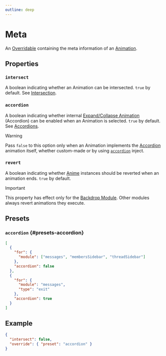 ```yaml
---
outline: deep
---
```


# Meta

An [Overridable](/create/overridables) containing the meta information of an [Animation](./animation).

## Properties

### `intersect` <Badge type="info" text="optional" />

A boolean indicating whether an Animation can be intersected. `true` by default. See [Intersection](/create/intersection).

### `accordion` <Badge type="info" text="optional" />

A boolean indicating whether internal [Expand/Collapse Animation](/usage/basics#expand-collapse-animations) (Accordion) can be enabled when an Animation is selected.
`true` by default. See [Accordions](/create/accordions).

> [!WARNING]
> Pass `false` to this option only when an Animation implements the [Accordion](/create/accordions) animation itself,
> whether custom-made or by using [`accordion`](./injects/accordion#accordion) inject.

### `revert` <Badge type="info" text="optional" />

A boolean indicating whether [Anime](/create/anime) instances should be reverted when an animation ends. `true` by default.

> [!IMPORTANT]
> This property has effect only for the [Backdrop Module](/usage/modules#modals-backdrop).
> Other modules always revert animations they execute.

## Presets

### `accordion` {#presets-accordion}

```json
[
  {
    "for": {
      "module": ["messages", "membersSidebar", "threadSidebar"]
    },
    "accordion": false
  },
  {
    "for": {
      "module": "messages",
      "type": "exit"
    },
    "accordion": true
  }
]
```

## Example

```json
{
  "intersect": false,
  "override": { "preset": "accordion" }
}
```
